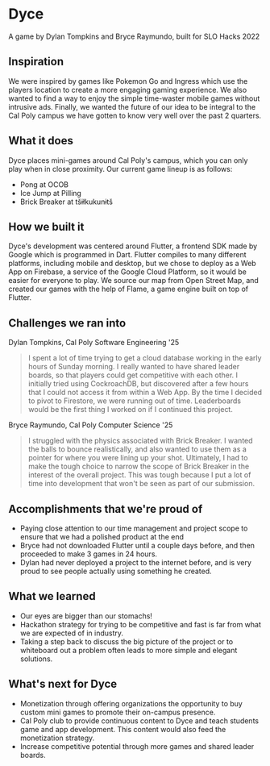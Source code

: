 # Dyce
A game by Dylan Tompkins and Bryce Raymundo, built for SLO Hacks 2022

## Inspiration
We were inspired by games like Pokemon Go and Ingress which use the players location to create a more engaging gaming experience. We also wanted to find a way to enjoy the simple time-waster mobile games without intrusive ads. Finally, we wanted the future of our idea to be integral to the Cal Poly campus we have gotten to know very well over the past 2 quarters.

## What it does
Dyce places mini-games around Cal Poly's campus, which you can only play when in close proximity.
Our current game lineup is as follows:
- Pong at OCOB
- Ice Jump at Pilling
- Brick Breaker at tšɨłkukunɨtš

## How we built it
Dyce's development was centered around Flutter, a frontend SDK made by Google which is programmed in Dart. Flutter compiles to many different platforms, including mobile and desktop, but we chose to deploy as a Web App on Firebase, a service of the Google Cloud Platform, so it would be easier for everyone to play. We source our map from Open Street Map, and created our games with the help of Flame, a game engine built on top of Flutter.

## Challenges we ran into
Dylan Tompkins, Cal Poly Software Engineering '25
> I spent a lot of time trying to get a cloud database working in the early hours of Sunday morning. I really wanted to have shared leader boards, so that players could get competitive with each other. I initially tried using CockroachDB, but discovered after a few hours that I could not access it from within a Web App. By the time I decided to pivot to Firestore, we were running out of time. Leaderboards would be the first thing I worked on if I continued this project.

Bryce Raymundo, Cal Poly Computer Science '25
> I struggled with the physics associated with Brick Breaker. I wanted the balls to bounce realistically, and also wanted to use them as a pointer for where you were lining up your shot. Ultimately, I had to make the tough choice to narrow the scope of Brick Breaker in the interest of the overall project. This was tough because I put a lot of time into development that won't be seen as part of our submission.

## Accomplishments that we're proud of
- Paying close attention to our time management and project scope to ensure that we had a polished product at the end
- Bryce had not downloaded Flutter until a couple days before, and then proceeded to make 3 games in 24 hours.
- Dylan had never deployed a project to the internet before, and is very proud to see people actually using something he created.

## What we learned
- Our eyes are bigger than our stomachs!
- Hackathon strategy for trying to be competitive and fast is far from what we are expected of in industry.
- Taking a step back to discuss the big picture of the project or to whiteboard out a problem often leads to more simple and elegant solutions.

## What's next for Dyce
- Monetization through offering organizations the opportunity to buy custom mini games to promote their on-campus presence.
- Cal Poly club to provide continuous content to Dyce and teach students game and app development. This content would also feed the monetization strategy.
- Increase competitive potential through more games and shared leader boards.

